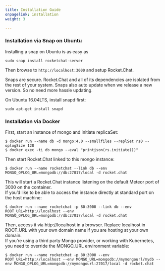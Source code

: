 ```yaml
---
title: Installation Guide
onpagelink: installation
weight: 3

---
```


### Installation via Snap on Ubuntu

Installing a snap on Ubuntu is as easy as

 ```
sudo snap install rocketchat-server

```

Then browse to `http://localhost:3000` and setup Rocket.Chat.

Snaps are secure. Rocket.Chat and all of its dependencies are isolated from the rest of your system. Snaps also auto update when we release a new version. So no need more hassle updating.

On Ubuntu 16.04LTS, install snapd first:

 ```
sudo apt-get install snapd 
```

### Installation via Docker

First, start an instance of mongo and initiate replicaSet:

 ```
$ docker run --name db -d mongo:4.0 --smallfiles --replSet rs0 --oplogSize 128
$ docker exec -ti db mongo --eval "printjson(rs.initiate())"

```

Then start Rocket.Chat linked to this mongo instance:

 ```
$ docker run --name rocketchat --link db --env MONGO_OPLOG_URL=mongodb://db:27017/local -d rocket.chat

```

This will start a Rocket.Chat instance listening on the default Meteor port of 3000 on the container.  
 If you’d like to be able to access the instance directly at standard port on the host machine:

 ```
$ docker run --name rocketchat -p 80:3000 --link db --env ROOT_URL=http://localhost --env MONGO_OPLOG_URL=mongodb://db:27017/local -d rocket.chat
```

Then, access it via http://localhost in a browser. Replace localhost in ROOT\_URL with your own domain name if you are hosting at your own domain.  
 If you’re using a third party Mongo provider, or working with Kubernetes, you need to override the MONGO\_URL environment variable:

 ```
$ docker run --name rocketchat -p 80:3000 --env ROOT_URL=http://localhost --env MONGO_URL=mongodb://mymongourl/mydb --env MONGO_OPLOG_URL=mongodb://mymongourl:27017/local -d rocket.chat
```